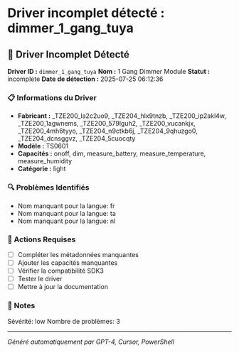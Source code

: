 # Driver incomplet détecté : dimmer_1_gang_tuya

## 🚨 Driver Incomplet Détecté

**Driver ID :** `dimmer_1_gang_tuya`
**Nom :** 1 Gang Dimmer Module
**Statut :** incomplete
**Date de détection :** 2025-07-25 06:12:36

### 📋 Informations du Driver
- **Fabricant :** _TZE200_la2c2uo9, _TZE204_hlx9tnzb, _TZE200_ip2akl4w, _TZE200_1agwnems, _TZE200_579lguh2, _TZE200_vucankjx, _TZE200_4mh6tyyo, _TZE204_n9ctkb6j, _TZE204_9qhuzgo0, _TZE204_dcnsggvz, _TZE204_5cuocqty
- **Modèle :** TS0601
- **Capacités :** onoff, dim, measure_battery, measure_temperature, measure_humidity
- **Catégorie :** light

### 🔍 Problèmes Identifiés
- Nom manquant pour la langue: fr
- Nom manquant pour la langue: ta
- Nom manquant pour la langue: nl

### 🎯 Actions Requises
- [ ] Compléter les métadonnées manquantes
- [ ] Ajouter les capacités manquantes
- [ ] Vérifier la compatibilité SDK3
- [ ] Tester le driver
- [ ] Mettre à jour la documentation

### 📝 Notes
Sévérité: low
Nombre de problèmes: 3

---
*Généré automatiquement par GPT-4, Cursor, PowerShell*

